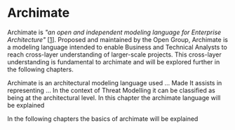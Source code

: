 # Archimate

Archimate is *"an open and independent modeling language for Enterprise Architecture"* \[[1]\].
Proposed and maintained by the Open Group, Archimate is a modeling language intended to enable Business and Technical Analysts to reach cross-layer understanding of larger-scale projects.
This cross-layer understanding is fundamental to archimate and will be explored further in the following chapters.


Archimate is an architectural modeling language used ...
Made 
It assists in representing ...
In the context of Threat Modelling it can be classified as being at the architectural level.
In this chapter the archimate language will be explained

In the following chapters the basics of archimate will be explained


[1]: https://www.opengroup.org/archimate-forum/archimate-overview